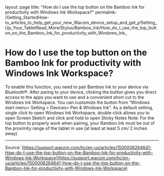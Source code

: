 layout: page
title: "How do I use the top button on the Bamboo Ink for productivity with Windows Ink Workspace?"
permalink: /Getting_StartedHow-to_articles_to_help_get_your_new_Wacom_device_setup_and_get_y/Setting_Up_Your_TabletRead_More/Stylus/Bamboo_Ink/How_do_I_use_the_top_button_on_the_Bamboo_Ink_for_productivity_with_Windows_Ink_

# How do I use the top button on the Bamboo Ink for productivity with Windows Ink Workspace?

To enable this function, you need to pair Bamboo Ink to your device via Bluetooth®. After paring to your device, clicking the button gives you direct access to the apps you want to use and a convenient short cut to the Windows Ink Workspace. You can customize the button from “Windows start menu> Setting > Devices> Pen & Windows Ink”. As a default setting, single click to open Windows Ink Workspace, double click allows you to open Screen Sketch and click and hold to open Sticky Notes Note: For the top button to properly work when pairing, your Bamboo Ink must be out of the proximity range of the tablet in use (at least at least 5 cm/ 2 inches away)

---
Source: [https://support.wacom.com/hc/en-us/articles/1500006264641-How-do-I-use-the-top-button-on-the-Bamboo-Ink-for-productivity-with-Windows-Ink-Workspace](https://support.wacom.com/hc/en-us/articles/1500006264641-How-do-I-use-the-top-button-on-the-Bamboo-Ink-for-productivity-with-Windows-Ink-Workspace)
